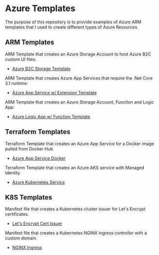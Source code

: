 # Azure Templates

The purpose of this repository is to provide examples of Azure ARM templates that I used to create different types of Azure Resources.

## ARM Templates

ARM Template that creates an Azure Storage Account to host Azure B2C custom UI files:

- [Azure B2C Storage Template](AzureArmTemplates/Azure.B2C.Storage)

ARM Template that creates Azure App Services that require the .Net Core 3.1 runtime:

- [Azure App Service w/ Extension Template](AzureArmTemplates/Azure.AppService.ExtensionAndSetting)

ARM Template that creates an Azure Storage Account, Function and Logic App:

- [Azure Logic App w/ Function Template](AzureArmTemplates/Azure.LogicApp.Function.Storage)

## Terraform Templates

Terraform Template that creates an Azure App Service for a Docker image pulled from Docker Hub

- [Azure App Service Docker](TerraformTemplates/Azure.AppService.Docker)

Terraform Template that creates an Azure AKS service with Managed Identity

- [Azure Kubernetes Service](TerraformTemplates/Azure.AppService.Docker)

## K8S Templates

Manifest file that creates a Kubernetes cluster issuer for Let's Encrypt certificates.

- [Let's Encrypt Cert Issuer](K8S/certissuers.yaml)

Manifest file that creates a Kubernetes NGINX ingress controller with a custom domain.

- [NGINX Ingress](K8S/ingress.yaml)
